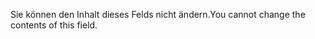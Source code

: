 <span data-ttu-id="686b1-101">Sie können den Inhalt dieses Felds nicht ändern.</span><span class="sxs-lookup"><span data-stu-id="686b1-101">You cannot change the contents of this field.</span></span>
